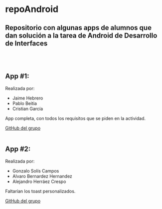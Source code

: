 # repoAndroid
## Repositorio con algunas apps de alumnos que dan solución a la tarea de Android de Desarrollo de Interfaces
<br><br>

## App #1:
Realizada por:
* Jaime Hebrero
* Pablo Beitia
* Cristian García

App completa, con todos los requisitos que se piden en la actividad.

[GitHub del grupo](https://github.com/crisgarlag/Actividad1_ProgramacionMultimedia/tree/master)
<br><br>

## App #2:
Realizada por:
* Gonzalo Solís Campos
* Alvaro Bernardez Hernandez
* Alejandro Herráez Crespo 

Faltarían los toast personalizados.

[GitHub del grupo](https://github.com/GonzaloSC95/Actividad3_Agenda.git)


